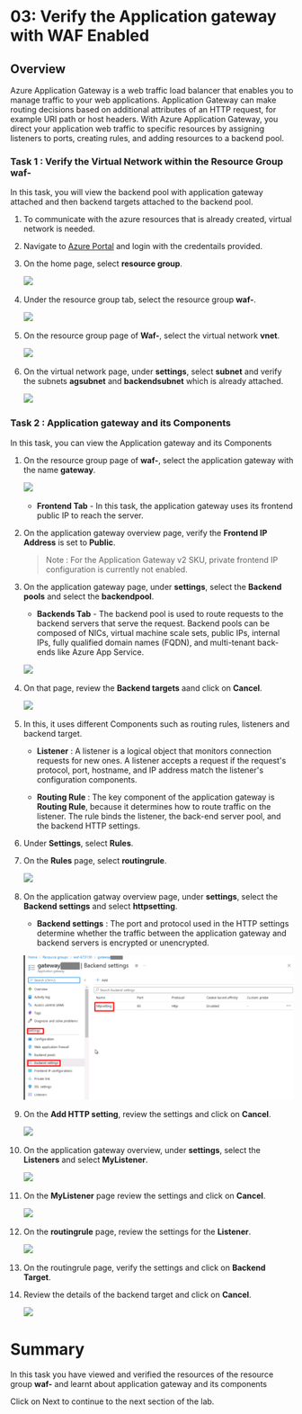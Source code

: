 # 03: Verify the Application gateway with WAF Enabled

## Overview

Azure Application Gateway is a web traffic load balancer that enables you to manage traffic to your web applications. Application Gateway can make routing decisions based on additional attributes of an HTTP request, for example URI path or host headers. With Azure Application Gateway, you direct your application web traffic to specific resources by assigning listeners to ports, creating rules, and adding resources to a backend pool.

### Task 1 : Verify the Virtual Network within the Resource Group waf-<inject key="DeploymentID"></inject>

In this task, you will view the backend pool with application gateway attached and then backend targets attached to the backend pool.

1. To communicate with the azure resources that is already created, virtual network is needed.

1. Navigate to [Azure Portal](https://portal.azure.com) and login with the credentails provided.

1. On the home page, select **resource group**.

     ![](../images/waf021.png)

1. Under the resource group tab, select the resource group **waf-<inject key="DeploymentID"></inject>**.

     ![](../images/waf051.png)
     
1. On the resource group page of **Waf-<inject key="DeploymentID"></inject>**, select the virtual network **vnet<inject key="DeploymentID"></inject>**.

     ![](../images/waf066.png)

1. On the virtual network page, under **settings**, select **subnet** and verify the subnets **agsubnet** and **backendsubnet** which is already attached.

    ![](../images/waf067.png)
    
### Task 2 : Application gateway and its Components

In this task, you can view the Application gateway and its Components

1. On the resource group page of **waf-<inject key="DeploymentID"></inject>**, select the application gateway with the name **gateway<inject key="DeploymentID"></inject>**.

     ![](../images/waf050.png)
     
   * **Frontend Tab** - In this task, the application gateway uses its frontend public IP to reach the server.

1. On the application gateway overview page, verify the **Frontend IP Address** is set to **Public**.

    >Note : For the Application Gateway v2 SKU, private frontend IP configuration is currently not enabled.

1. On the application gateway page, under **settings**, select the **Backend pools** and select the **backendpool**.

     * **Backends Tab** - The backend pool is used to route requests to the backend servers that serve the request. Backend pools can be composed of NICs, virtual machine scale sets, public IPs, internal IPs, fully qualified domain names (FQDN), and multi-tenant back-ends like Azure App Service. 

      ![](../images/waf032.png)

1. On that page, review the **Backend targets** aand click on **Cancel**.

      ![](../images/waf033.png)
      
1. In this, it uses different Components such as routing rules, listeners and backend target.

      * **Listener** : A listener is a logical object that monitors connection requests for new ones. A listener accepts a request if the request's protocol, port, hostname, and IP address match the listener's configuration components.

      *  **Routing Rule** : The key component of the application gateway is **Routing Rule**, because it determines how to route traffic on the listener. The rule binds the listener, the back-end server pool, and the backend HTTP settings.
      
1. Under **Settings**, select **Rules**.

1. On the **Rules** page, select **routingrule**.

     ![](../images/waf058.png)

1. On the application gatway overview page, under **settings**, select the **Backend settings** and select **httpsetting**.

      * **Backend settings** : The port and protocol used in the HTTP settings determine whether the traffic between the application gateway and backend servers is encrypted or unencrypted.

     ![](../images/waff052.png)

1. On the **Add HTTP setting**, review the settings and click on **Cancel**.

     ![](../images/waf026.png)

1. On the application gateway overview, under **settings**, select the **Listeners** and select **MyListener**.

     ![](../images/waf056.png)

1. On the **MyListener** page review the settings and click on **Cancel**.

     ![](../images/waf057.png)

1. On the **routingrule** page, review the settings for the **Listener**.

      ![](../images/waf059.png)
      
1. On the routingrule page, verify the settings and click on **Backend Target**.

1. Review the details of the backend target and click on **Cancel**.

      ![](../images/waf060.png)


# Summary
In this task you have viewed and verified the resources of the resource group **waf-<inject key="DeploymentID"></inject>** and learnt about application gateway and its components

Click on Next to continue to the next section of the lab.
